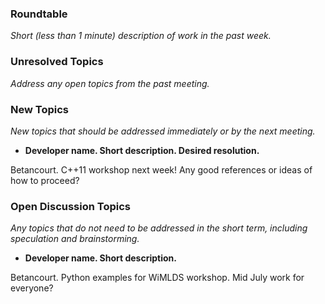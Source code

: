 ### Roundtable
_Short (less than 1 minute) description of work in the past week._

### Unresolved Topics
_Address any open topics from the past meeting._

### New Topics
_New topics that should be addressed immediately or by the next
meeting._

* __Developer name.  Short description.  Desired resolution.__

Betancourt. C++11 workshop next week!  Any good references or ideas of how to proceed?

### Open Discussion Topics
_Any topics that do not need to be addressed in the short term,
including speculation and brainstorming._

* __Developer name.  Short description.__

Betancourt.  Python examples for WiMLDS workshop.  Mid July work for everyone?